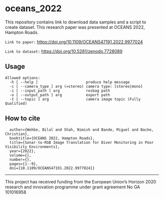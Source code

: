 # oceans_2022

This repository contains link to download data samples and a script to create dataset. This research paper was presented at OCEANS 2022, Hampton Roads.

`Link to paper:` https://doi.org/10.1109/OCEANS47191.2022.9977024

`Link to dataset:` https://doi.org/10.5281/zenodo.7728089

## Usage

```
Allowed options:
  -h [ --help ]                      produce help message
  -c [ --camera_type ] arg (=stereo) camera type: [stereo|mono]
  -i [ --input_path ] arg            rosbag path
  -o [ --output_path ] arg           export path
  -t [ --topic ] arg                 camera image topic (Fully Qualified)
```
## How to cite

```@INPROCEEDINGS{wehbe2022sonar,
  author={Wehbe, Bilal and Shah, Nimish and Bande, Miguel and Backe, Christian},
  booktitle={OCEANS 2022, Hampton Roads},
  title={Sonar-to-RGB Image Translation for Diver Monitoring in Poor Visibility Environments},
  year={2022},
  volume={},
  number={},
  pages={1--9},
  doi={10.1109/OCEANS47191.2022.9977024}}
```
---
This project has received funding from the European Union’s Horizon 2020 research and innovation programme under grant agreement No GA 101016958
